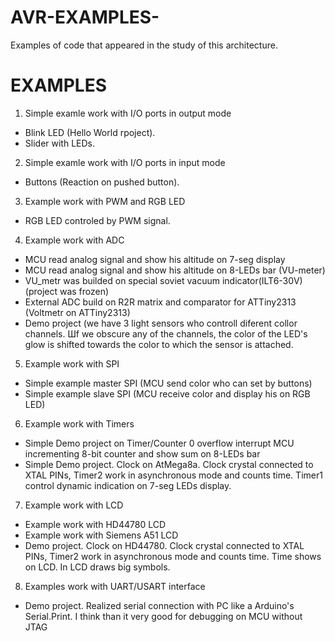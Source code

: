 # AVR-EXAMPLES-
Examples of code that appeared in the study of this architecture.

# EXAMPLES

1. Simple examle work with I/O ports in output mode
  - Blink LED (Hello World rpoject).
  - Slider with LEDs.

2. Simple examle work with I/O ports in input mode 
  - Buttons (Reaction on pushed button).
  
3. Example work with PWM and RGB LED
  - RGB LED controled by PWM signal.
  
4. Example work with ADC
  - MCU read analog signal and show his altitude on 7-seg display
  - MCU read analog signal and show his altitude on 8-LEDs bar (VU-meter)
  - VU_metr was builded on special soviet vacuum indicator(ILT6-30V) (project was frozen)
  - External ADC build on R2R matrix and comparator for ATTiny2313 (Voltmetr on ATTiny2313)
  - Demo project (we have 3 light sensors who controll diferent collor channels. Шf we obscure any of the channels, the color of the LED's     glow is shifted towards the color to which the sensor is attached.
  
5. Example work with SPI
  - Simple example master SPI (MCU send color who can set by buttons)
  - Simple example slave SPI (MCU receive color and display his on RGB LED)
  
6. Example work with Timers
  - Simple Demo project on Timer/Counter 0 overflow interrupt MCU incrementing 8-bit counter and show sum on 8-LEDs bar
  - Simple Demo project. Clock on AtMega8a. Clock crystal connected to XTAL PINs, Timer2 work in asynchronous mode and counts time. Timer1     control dynamic indication on 7-seg LEDs display.
  
7. Example work with LCD
  - Example work with HD44780 LCD
  - Example work with Siemens A51 LCD
  - Demo project. Clock on HD44780. Clock crystal connected to XTAL PINs, Timer2 work in asynchronous mode and counts time. Time shows on     LCD. In LCD draws big symbols.

8. Examples work with UART/USART interface
  - Demo project. Realized serial connection with PC like a Arduino's Serial.Print. I think than it very good for debugging on MCU without JTAG
